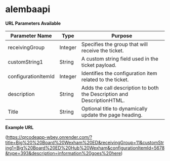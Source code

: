 # alembaapi

**URL Parameters Available**

| Parameter Name  | Type | Purpose |
| ------------- | ------------- |------------- |
| receivingGroup | Integer  |Specifies the group that will receive the ticket. |
| customString1  | String | A custom string field used in the ticket payload.|
| configurationItemId  | Integer | Identifies the configuration item related to the ticket.|
| description  | String | Adds the call description to both the Description and DescriptionHTML.|
| Title  | String | Optional title to dynamically update the page heading.|

**Example URL**

(https://qrcodeapp-wbey.onrender.com/?title=Big%20%20Board%20Wexham%20ED&receivingGroup=11&customString1=Big%20Board%20ED%20Hub%20Wexham&configurationItemId=5678&type=393&description=information%20goes%20here)

